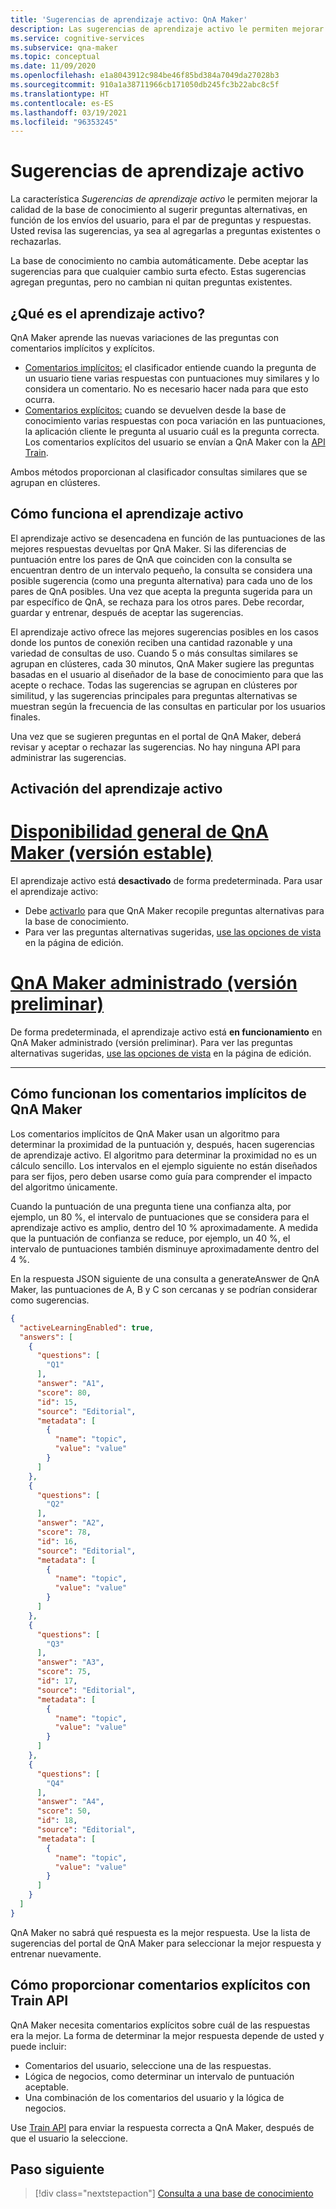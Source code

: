 ```yaml
---
title: 'Sugerencias de aprendizaje activo: QnA Maker'
description: Las sugerencias de aprendizaje activo le permiten mejorar la calidad de la base de conocimiento al sugerir preguntas alternativas, en función de los envíos del usuario, para el par de preguntas y respuestas.
ms.service: cognitive-services
ms.subservice: qna-maker
ms.topic: conceptual
ms.date: 11/09/2020
ms.openlocfilehash: e1a8043912c984be46f85bd384a7049da27028b3
ms.sourcegitcommit: 910a1a38711966cb171050db245fc3b22abc8c5f
ms.translationtype: HT
ms.contentlocale: es-ES
ms.lasthandoff: 03/19/2021
ms.locfileid: "96353245"
---
```

# <a name="active-learning-suggestions"></a>Sugerencias de aprendizaje activo

La característica _Sugerencias de aprendizaje activo_ le permiten mejorar la calidad de la base de conocimiento al sugerir preguntas alternativas, en función de los envíos del usuario, para el par de preguntas y respuestas. Usted revisa las sugerencias, ya sea al agregarlas a preguntas existentes o rechazarlas.

La base de conocimiento no cambia automáticamente. Debe aceptar las sugerencias para que cualquier cambio surta efecto. Estas sugerencias agregan preguntas, pero no cambian ni quitan preguntas existentes.

## <a name="what-is-active-learning"></a>¿Qué es el aprendizaje activo?

QnA Maker aprende las nuevas variaciones de las preguntas con comentarios implícitos y explícitos.

* [Comentarios implícitos:](#how-qna-makers-implicit-feedback-works) el clasificador entiende cuando la pregunta de un usuario tiene varias respuestas con puntuaciones muy similares y lo considera un comentario. No es necesario hacer nada para que esto ocurra.
* [Comentarios explícitos:](#how-you-give-explicit-feedback-with-the-train-api) cuando se devuelven desde la base de conocimiento varias respuestas con poca variación en las puntuaciones, la aplicación cliente le pregunta al usuario cuál es la pregunta correcta. Los comentarios explícitos del usuario se envían a QnA Maker con la [API Train](../How-to/improve-knowledge-base.md#train-api).

Ambos métodos proporcionan al clasificador consultas similares que se agrupan en clústeres.

## <a name="how-active-learning-works"></a>Cómo funciona el aprendizaje activo

El aprendizaje activo se desencadena en función de las puntuaciones de las mejores respuestas devueltas por QnA Maker. Si las diferencias de puntuación entre los pares de QnA que coinciden con la consulta se encuentran dentro de un intervalo pequeño, la consulta se considera una posible sugerencia (como una pregunta alternativa) para cada uno de los pares de QnA posibles. Una vez que acepta la pregunta sugerida para un par específico de QnA, se rechaza para los otros pares. Debe recordar, guardar y entrenar, después de aceptar las sugerencias.

El aprendizaje activo ofrece las mejores sugerencias posibles en los casos donde los puntos de conexión reciben una cantidad razonable y una variedad de consultas de uso. Cuando 5 o más consultas similares se agrupan en clústeres, cada 30 minutos, QnA Maker sugiere las preguntas basadas en el usuario al diseñador de la base de conocimiento para que las acepte o rechace. Todas las sugerencias se agrupan en clústeres por similitud, y las sugerencias principales para preguntas alternativas se muestran según la frecuencia de las consultas en particular por los usuarios finales.

Una vez que se sugieren preguntas en el portal de QnA Maker, deberá revisar y aceptar o rechazar las sugerencias. No hay ninguna API para administrar las sugerencias.

## <a name="turn-on-active-learning"></a>Activación del aprendizaje activo

# <a name="qna-maker-ga-stable-release"></a>[Disponibilidad general de QnA Maker (versión estable)](#tab/v1)

El aprendizaje activo está **desactivado** de forma predeterminada.
Para usar el aprendizaje activo:
* Debe [activarlo](../How-To/use-active-learning.md#turn-on-active-learning-for-alternate-questions) para que QnA Maker recopile preguntas alternativas para la base de conocimiento.
* Para ver las preguntas alternativas sugeridas, [use las opciones de vista](../How-To/improve-knowledge-base.md#view-suggested-questions) en la página de edición.

# <a name="qna-maker-managed-preview-release"></a>[QnA Maker administrado (versión preliminar)](#tab/v2)

De forma predeterminada, el aprendizaje activo está **en funcionamiento** en QnA Maker administrado (versión preliminar). Para ver las preguntas alternativas sugeridas, [use las opciones de vista](../How-To/improve-knowledge-base.md#view-suggested-questions) en la página de edición.

---

## <a name="how-qna-makers-implicit-feedback-works"></a>Cómo funcionan los comentarios implícitos de QnA Maker

Los comentarios implícitos de QnA Maker usan un algoritmo para determinar la proximidad de la puntuación y, después, hacen sugerencias de aprendizaje activo. El algoritmo para determinar la proximidad no es un cálculo sencillo. Los intervalos en el ejemplo siguiente no están diseñados para ser fijos, pero deben usarse como guía para comprender el impacto del algoritmo únicamente.

Cuando la puntuación de una pregunta tiene una confianza alta, por ejemplo, un 80 %, el intervalo de puntuaciones que se considera para el aprendizaje activo es amplio, dentro del 10 % aproximadamente. A medida que la puntuación de confianza se reduce, por ejemplo, un 40 %, el intervalo de puntuaciones también disminuye aproximadamente dentro del 4 %.

En la respuesta JSON siguiente de una consulta a generateAnswer de QnA Maker, las puntuaciones de A, B y C son cercanas y se podrían considerar como sugerencias.

```json
{
  "activeLearningEnabled": true,
  "answers": [
    {
      "questions": [
        "Q1"
      ],
      "answer": "A1",
      "score": 80,
      "id": 15,
      "source": "Editorial",
      "metadata": [
        {
          "name": "topic",
          "value": "value"
        }
      ]
    },
    {
      "questions": [
        "Q2"
      ],
      "answer": "A2",
      "score": 78,
      "id": 16,
      "source": "Editorial",
      "metadata": [
        {
          "name": "topic",
          "value": "value"
        }
      ]
    },
    {
      "questions": [
        "Q3"
      ],
      "answer": "A3",
      "score": 75,
      "id": 17,
      "source": "Editorial",
      "metadata": [
        {
          "name": "topic",
          "value": "value"
        }
      ]
    },
    {
      "questions": [
        "Q4"
      ],
      "answer": "A4",
      "score": 50,
      "id": 18,
      "source": "Editorial",
      "metadata": [
        {
          "name": "topic",
          "value": "value"
        }
      ]
    }
  ]
}
```

QnA Maker no sabrá qué respuesta es la mejor respuesta. Use la lista de sugerencias del portal de QnA Maker para seleccionar la mejor respuesta y entrenar nuevamente.


## <a name="how-you-give-explicit-feedback-with-the-train-api"></a>Cómo proporcionar comentarios explícitos con Train API

QnA Maker necesita comentarios explícitos sobre cuál de las respuestas era la mejor. La forma de determinar la mejor respuesta depende de usted y puede incluir:

* Comentarios del usuario, seleccione una de las respuestas.
* Lógica de negocios, como determinar un intervalo de puntuación aceptable.
* Una combinación de los comentarios del usuario y la lógica de negocios.

Use [Train API](/rest/api/cognitiveservices/qnamaker4.0/runtime/train) para enviar la respuesta correcta a QnA Maker, después de que el usuario la seleccione.

## <a name="next-step"></a>Paso siguiente

> [!div class="nextstepaction"]
> [Consulta a una base de conocimiento](query-knowledge-base.md)